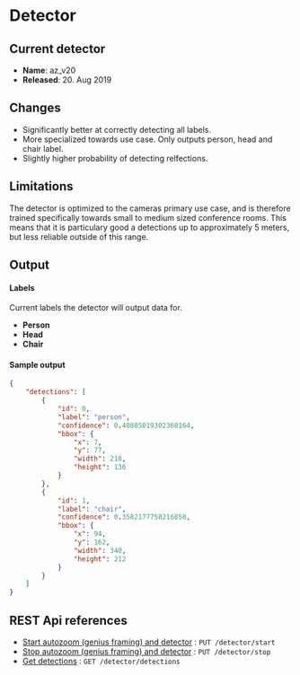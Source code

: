 # Detector

## Current detector

* **Name**: az_v20
* **Released**: 20. Aug 2019

## Changes
* Significantly better at correctly detecting all labels.
* More specialized towards use case. Only outputs person, head and chair label.
* Slightly higher probability of detecting relfections.

## Limitations
The detector is optimized to the cameras primary use case, and is therefore trained specifically towards small to medium sized conference rooms.
This means that it is particulary good a detections up to approximately 5 meters, but less reliable outside of this range.

## Output

#### Labels
Current labels the detector will output data for.

* **Person**
* **Head**
* **Chair**

#### Sample output
```json
{
    "detections": [
        {
            "id": 0,
            "label": "person",
            "confidence": 0.40885019302368164,
            "bbox": {
                "x": 7,
                "y": 77,
                "width": 218,
                "height": 136
            }
        },
        {
            "id": 1,
            "label": "chair",
            "confidence": 0.3582177758216858,
            "bbox": {
                "x": 94,
                "y": 162,
                "width": 340,
                "height": 212
            }
        }
    ]
}
```

## REST Api references
* [Start autozoom (genius framing) and detector](rest-api/detector-start.html) : `PUT /detector/start`
* [Stop autozoom (genius framing) and detector](rest-api/detector-stop.html) : `PUT /detector/stop`
* [Get detections](rest-api/get-detections.html) : `GET /detector/detections`
